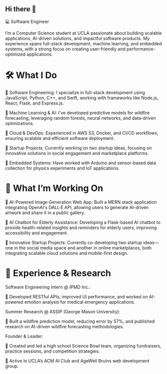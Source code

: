## Hi there 👋
💻 Software Engineer

I’m a Computer Science student at UCLA passionate about building scalable applications, AI-driven solutions, and impactful software products. My experience spans full-stack development, machine learning, and embedded systems, with a strong focus on creating user-friendly and performance-optimized applications.

# 🛠 What I Do
  🔸 Software Engineering: I specialize in full-stack development using JavaScript, Python, C++, and Swift, working with frameworks like Node.js, React, Flask, and Express.js.
  
  🔸 Machine Learning & AI: I've developed predictive models for wildfire forecasting, leveraging random forests, neural networks, and data-driven optimizations.
  
  🔸 Cloud & DevOps: Experienced in AWS S3, Docker, and CI/CD workflows, ensuring scalable and efficient software deployment.
  
  🔸 Startup Projects: Currently working on two startup ideas, focusing on innovative solutions in social engagement and marketplace platforms.
  
  🔸 Embedded Systems: Have worked with Arduino and sensor-based data collection for physics experiments and IoT applications.

# 🚀 What I’m Working On
  🔸 AI-Powered Image Generation Web App:
  Built a MERN stack application integrating OpenAI's DALL·E API, allowing users to generate AI-driven artwork and share it in a public gallery.

  🔸 AI Chatbot for Elderly Assistance:
  Developing a Flask-based AI chatbot to provide health-related insights and reminders for elderly users, improving accessibility and engagement.

  🔸 Innovative Startup Projects:
  Currently co-developing two startup ideas—one in the social media space and another in online marketplaces, both integrating scalable cloud solutions and mobile-first design.

# 📜 Experience & Research
Software Engineering Intern @ IPMD Inc.:

  🔸 Developed RESTful APIs, improved UI performance, and worked on AI-powered emotion analysis for medical emergency applications.
  
Summer Research @ ASSIP (George Mason University):

  🔸 Built a wildfire prediction model, reducing error by 57%, and published research on AI-driven wildfire forecasting methodologies.
 
Founder & Leader:

  🔸 Created and led a high school Science Bowl team, organizing fundraisers, practice sessions, and competition strategies.
  
  🔸 Active in UCLA’s ACM AI Club and AgeWell Bruins web development group.
